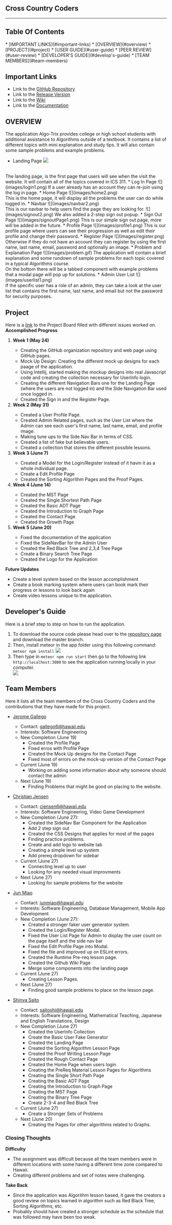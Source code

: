 <h2> Cross Country Coders </h2>
<hr>
<h2> Table Of Contents </h2>
* [IMPORTANT LINKS](#important-links)
* [OVERVIEW](#overview)
* [PROJECT](#project)
* [USER GUIDE](#user-guide)
* [PEER REVIEW](#user-review)
* [DEVELOPER'S GUIDE](#develop's-guide)
* [TEAM MEMBERS](#team-members)

## Important Links
<ul>
<li>Link to the <a href ="https://github.com/cross-country-coders/algo-trix">GitHub Repository</a></li>
<li>Link to the <a href="https://github.com/cross-country-coders/algo-trix/releases/tag/0.2">Release Version</a></li>
<li>Link to the <a href ="https://github.com/cross-country-coders/algo-trix/wiki">Wiki</a></li>
<li>Link to the <a href ="https://github.com/cross-country-coders/algo-trix/blob/master/doc/ICS427A-5_%20CrossCountryCoders.pdf">Documentation</a></li>
</ul>

## OVERVIEW
The application Algo-Trix provides college or high school students with additional assistance to Algorithms outside of a textbook. It contains a list of different topics with mini explanation and study tips. It will also contain some sample problems and example problems.

* Landing Page
![](images/landing1.png)
<br/>
The landing page, is the first page that users will see when the visit the website. It will contain all of the topics covered in ICS 311.
* Log In Page
  ![](images/login1.png)
  If a user already has an account they can re-join using the log in page.
* Home Page
  ![](images/home2.png)
  <br/>
  This is the home page, it will display all the problems the user can do while logged in.
* Navbar
  ![](images/navbar2.png)
  <br/>
  This is our navbar to help users find the page they are looking for.
  ![](images/signout2.png)
  We also added a 2-step sign out popup.
* Sign Out Page
  ![](images/signoutPage1.png)
  This is our simple sign out page, more will be added in the future.
* Profile Page
  ![](images/profile1.png)
This is our profile page where users can see their progression as well as edit their profile and change their password.
* Register Page
![](images/register.png)
Otherwise if they do not have an account they can register by using the first name, last name, email, password and optionally an image.
* Problem and Explanation Page
![](images/problem.gif)
The application will contain a brief explanation and some rundown of sample problems for each topic covered in a typical Algorithms course. <br/>
On the bottom there will be a tabbed component with example problems that a modal page will pop up for solutions.
* Admin User List
![](images/userlist1.png) <br/>
If the specific user has a role of an admin, they can take a look at the user list that contains the first name, last name, and email but not the password for security purposes.

## Project
Here is a <a href ="https://github.com/cross-country-coders/algo-trix/projects/1">link</a> to the Project Board filled with different issues worked on. <br/>
<b>Accomplished Progress</b>
<ol>
 <li> <b>Week 1 (May 24)</b> </li>
 <ul>
  <li> Creating the GitHub organization repository and web page using GitHub pages. </li>
  <li> Mock Up Design: Creating the different mock up designs for each paage of the application. </li>
  <li> Using Intellij, started making the mockup designs into real Javascript code and creating the collection necessary for UserInfo login.</li>
  <li> Creating the different Navigation Bars one for the Landing Page (where the users are not logged in) and the Side Navigation Bar used once logged in. </li>
  <li> Created the Sign in and the Register Page. </li>
 </ul>
 <li> <b>Week 2 (May 31)</b> </li>
 <ul>
 <li> Created a User Profile Page.</li>
 <li> Created Admin Related pages, such as the User List where the Admin can see each user's first name, last name, email, and profile image. </li>
 <li> Making tune ups to the Side Nav Bar in terms of CSS. </li>
 <li> Created a list of fake but believable users. </li>
 <li> Created a collection that stores the different possible lessons. </li>
 </ul>
<li> <b> Week 3 (June 7)</b></li>
<ul>
<li> Created a Model for the Login/Register instead of it havin it as a whole individual page.</li>
<li> Create a Edit Profile Page </li>
<li> Created the Sorting Algorithm Pages and the Proof Pages.</li>
</ul>
<li><b>Week 4 (June 14)</b></li>
<ul>
<li>Created the MST Page</li>
<li>Created the Single Shortest Path Page</li>
<li>Created the Basic ADT Page</li>
<li>Created the Introduction to Graph Page</li>
<li>Created the Contact Page</li>
<li>Created the Growth Page</li>
</ul>
<li><b>Week 5 (June 20)</b></li>
<ul>
<li>Fixed the documentation of the application</li>
<li>Fixed the SideNavBar for the Admin User</li>
<li>Created the Red Black Tree and 2,3,4 Tree Page</li>
<li>Create a Binary Search Tree Page</li>
<li>Created the Logo for the Application</li>
</ul>
</ol>
<b>Future Updates</b>
<ul>
<li>Create a level system based on the lesson accomplishment</li>
<li>Create a book marking system where users can book mark their progress or lessons to look back again</li>
<li>Create video lessons unique to the application.</li>
</ul>

## Developer's Guide
<p> Here is a brief step to step on how to run the application.</p>
<ol>
<li>To download the source code please head over to the <a href="https://github.com/cross-country-coders/algo-trix">repository page</a> and download the master branch.</li>
<li>Then, install meteor in the app folder using this following command: <code>meteor npm install</code>
<img src="images/install.png"> <br/></li>
<li>Then type in <code>meteor npm run start</code> then go to the following link <code> http://localhost:3000</code> to see the application running locally in your computer. </li>
<img src="images/run.png"> <br/>
</ol>

## Team Members 
Here it lists all the team members of the Cross Country Coders and the contributions that they have made for this project. 

* [Jerome Gallego](https://alohajerome.github.io/)
  * Contact: gallego6@hawaii.edu
  * Interests: Software Engineering
  * New Completion (June 19)  
    * Created the Profile Page
    * Fixed erros with Profile Page
    * Created the Mock Up designs for the Contact Page
    * Fixed most of errors on the mock-up version of the Contact Page
  * Current (June 19)
    * Working on adding some information about why someone should contact the admin
  * Next (June 19)
    * Finding Problems that might be good on placing to the website. 
    
* [Christian Jensen](https://christianjensenv.github.io/)
  * Contact: cjensen6@hawaii.edu
  * Interests: Software Engineering, Video Game Development
  * New Completion (June 27):
    * Created the SideNav Bar Component for the Application
    * Add 2 step sign out
    * Created the CSS Designs that applies for most of the pages
    * Finding practice problems.
    * Create and add logo to website tab
    * Creating a simple level up system
    * Add prereq dropdown for sidebar
  * Current (June 27)
    * Connecting level up to user
    * Looking for any needed visual improvments
  * Next (June 27)
     * Looking for sample problems for the website
    
* [Jun Miao](https://junm1ao.github.io/)
   * Contact: junmiao@hawaii.edu
   * Interests: Software Engineering, Database Management, Mobile App Development
   * New Completion (June 27):
     * Created a stronger faker user generator system.
     * Created the Login/Register Modal.   
     * Fixed the User List Page for Admin to display the user count on the page itself and the side nav bar
     * Fixed the Edit Profile Page into Modal.
     * Fixed the file and improved up on ESLint errors.
     * Created the Runtime Pre-req lesson page.
     * Created the Github Wiki Page
     * Merge some components into the landing page
  * Current (June 27)
    * Creating Lesson Pages.
  * Next (June 27) 
    * Finding good sample problems to place on the lesson page.
* [Shinya Saito](https://saitoshi.github.io/)
  * Contact: saitoshi@hawaii.edu
  * Interests: Software Engineering, Mathematical Teaching, Japanese and English Translations, Design
  * New Completion (June 27)
    * Created the UserInfo Collection 
    * Create the Basic User Fake Generator 
    * Created the Landing Page 
    * Created the Sorting Algorithm Lesson Page 
    * Created the Proof Writing Lesson Page 
    * Created the Rough Contact Page
    * Created the Home Page when users login
    * Creating the PreReq Material Lesson Pages for Algorithms  
    * Creating the Single Short Path Page
    * Creating the Basic ADT Page
    * Creating the Introduction to Graph Page
    * Creating the MST Page 
    * Creating the Binary Tree Page
    * Create 2-3-4 and Red Black Tree  
  * Current (June 27)
    * Create a Stronger Sets of Problems
  * Next (June 20)
    * Creating the Pages for other algorithms related to Graphs.
    
<h3>Closing Thoughts</h3>
<b>Difficulty</b>
<ul>
<li>The assignment was difficult because all the team members were in different locations with some having a different time zone compared to Hawaii.</li>
<li>Creating different problems and set of notes were challenging.</li>
</ul>
<b>Take Back</b>
<ul>
<li>Since the application was Algorithm lesson based, it gave the creators a good review on topics learned in algorithm such as Red Black Tree, Sorting Algorithms, etc.</li>
<li>Probably should have created a stronger schedule as the schedule that was followed may have been too weak.</li>
</ul>
